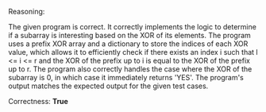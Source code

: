 Reasoning: 

The given program is correct. It correctly implements the logic to determine if a subarray is interesting based on the XOR of its elements. The program uses a prefix XOR array and a dictionary to store the indices of each XOR value, which allows it to efficiently check if there exists an index i such that l <= i <= r and the XOR of the prefix up to i is equal to the XOR of the prefix up to r. The program also correctly handles the case where the XOR of the subarray is 0, in which case it immediately returns 'YES'. The program's output matches the expected output for the given test cases.

Correctness: **True**